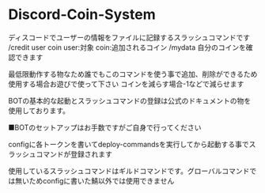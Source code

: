 # Discord-Coin-System
ディスコードでユーザーの情報をファイルに記録するスラッシュコマンドです
/credit user coin
user:対象
coin:追加されるコイン
/mydata
自分のコインを確認できます

最低限動作する物なため誰でもこのコマンドを使う事で追加、削除ができるため使用する場合お遊びで使って下さい
コインを減らす場合-1などで減らせます

BOTの基本的な起動とスラッシュコマンドの登録は公式のドキュメントの物を使用しております。

■BOTのセットアップはお手数ですがご自身で行ってください

configに各トークンを書いてdeploy-commandsを実行してから起動する事でスラッシュコマンドが登録されます

使用しているスラッシュコマンドはギルドコマンドです。グローバルコマンドでは無いためconfigに書いた鯖以外では使用できません
